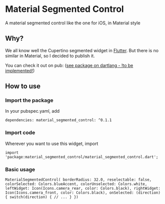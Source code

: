 # Material Segmented Control

A material segmented control like the one for iOS, in Material style

## Why?

We all know well the Cupertino segmented widget in [Flutter](https://flutter.dev).
But there is no similar in Material, so I decided to publish it.

You can check it out on pub:
([see package on dartlang - !to be implemented!](https://pub.dartlang.org/packages/?))


## How to use


### Import the package

In your pubspec.yaml, add

`
dependencies:
    material_segmented_control: ^0.1.1
`


### Import code

Wherever you want to use this widget, import

`import 'package:material_segmented_control/material_segmented_control.dart';`


### Basic usage

`
MaterialSegmentedControl(
        borderRadius: 32.0,
        reselectable: false,
        colorSelected: Colors.blueAccent,
        colorUnselected: Colors.white,
        leftWidget: Icon(Icons.camera_rear, color: Colors.black),
        rightWidget: Icon(Icons.camera_front, color: Colors.black),
        onSelected: (direction) {
          switch(direction)
          {
            // ...
          }
        })
        `
